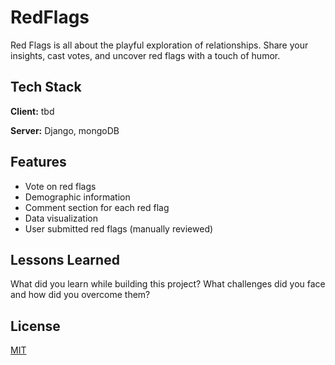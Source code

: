 # RedFlags

Red Flags is all about the playful exploration of relationships. Share your insights, cast votes, and uncover red flags with a touch of humor.

## Tech Stack  

**Client:** tbd

**Server:** Django, mongoDB  

## Features  

- Vote on red flags  
- Demographic information  
- Comment section for each red flag
- Data visualization
- User submitted red flags (manually reviewed)

## Lessons Learned  

What did you learn while building this project? What challenges did you face and how did you overcome them?  

## License  

[MIT](https://choosealicense.com/licenses/mit/)  
